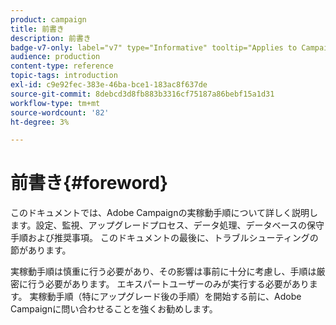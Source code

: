 ```yaml
---
product: campaign
title: 前書き
description: 前書き
badge-v7-only: label="v7" type="Informative" tooltip="Applies to Campaign Classic v7 only"
audience: production
content-type: reference
topic-tags: introduction
exl-id: c9e92fec-383e-46ba-bce1-183ac8f637de
source-git-commit: 8debcd3d8fb883b3316cf75187a86bebf15a1d31
workflow-type: tm+mt
source-wordcount: '82'
ht-degree: 3%

---
```


# 前書き{#foreword}



このドキュメントでは、Adobe Campaignの実稼動手順について詳しく説明します。設定、監視、アップグレードプロセス、データ処理、データベースの保守手順および推奨事項。 このドキュメントの最後に、トラブルシューティングの節があります。

実稼動手順は慎重に行う必要があり、その影響は事前に十分に考慮し、手順は厳密に行う必要があります。 エキスパートユーザーのみが実行する必要があります。 実稼動手順（特にアップグレード後の手順）を開始する前に、Adobe Campaignに問い合わせることを強くお勧めします。
